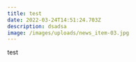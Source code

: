 ```yaml
---
title: test
date: 2022-03-24T14:51:24.703Z
description: dsadsa
image: /images/uploads/news_item-03.jpg
---
```

test